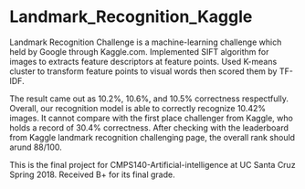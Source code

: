 # Landmark_Recognition_Kaggle
Landmark Recognition Challenge is a machine-learning challenge which held by Google through Kaggle.com.
Implemented SIFT algorithm for images to extracts feature descriptors at feature points.
Used K-means cluster to transform feature points to visual words then scored them by TF-IDF.

The result came out as 10.2%, 10.6%, and 10.5% correctness respectfully. Overall, our recognition model is able to correctly recognize 10.42% images. It cannot compare with the first place challenger from Kaggle, who holds a record of 30.4% correctness. After checking with the leaderboard from Kaggle landmark recognition challenging page, the overall rank should arund 88/100.

This is the final project for CMPS140-Artificial-intelligence at UC Santa Cruz Spring 2018. Received B+ for its final grade. 
